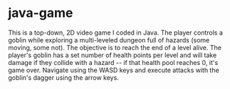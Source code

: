 # java-game
This is a top-down, 2D video game I coded in Java. The player controls a goblin while exploring a multi-leveled dungeon full of hazards (some moving, some not). The objective is to reach the end of a level alive. The player's goblin has a set number of health points per level and will take damage if they collide with a hazard -- if that health pool reaches 0, it's game over. Navigate using the WASD keys and execute attacks with the goblin's dagger using the arrow keys. 
